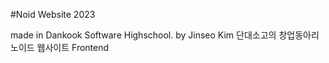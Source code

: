 #Noid Website 2023

made in Dankook Software Highschool. by Jinseo Kim
단대소고의 창업동아리 노이드 웹사이트
Frontend
